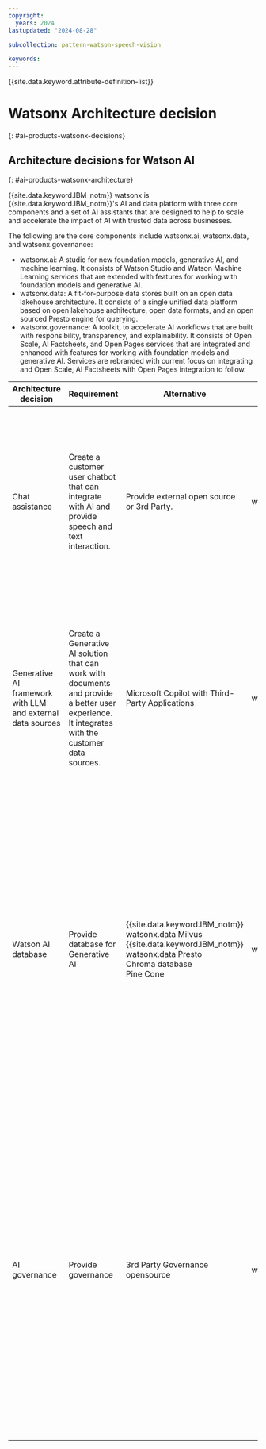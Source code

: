 ```yaml
---
copyright:
  years: 2024
lastupdated: "2024-08-28"

subcollection: pattern-watson-speech-vision

keywords:
---
```

{{site.data.keyword.attribute-definition-list}}

# Watsonx Architecture decision
{: #ai-products-watsonx-decisions}

## Architecture decisions for Watson AI
{: #ai-products-watsonx-architecture}

{{site.data.keyword.IBM_notm}} watsonx is {{site.data.keyword.IBM_notm}}'s AI and data platform with three core components and a set of AI assistants that are designed to help to scale and accelerate the impact of AI with trusted data across businesses.

The following are the core components include watsonx.ai, watsonx.data, and watsonx.governance:

* watsonx.ai: A studio for new foundation models, generative AI, and machine learning. It consists of Watson Studio and Watson Machine Learning services that are extended with features for working with foundation models and generative AI.
* watsonx.data: A fit-for-purpose data stores built on an open data lakehouse architecture. It consists of a single unified data platform based on open lakehouse architecture, open data formats, and an open sourced Presto engine for querying.
* watsonx.governance: A toolkit, to accelerate AI workflows that are built with responsibility, transparency, and explainability. It consists of Open Scale, AI Factsheets, and Open Pages services that are integrated and enhanced with features for working with foundation models and generative AI. Services are rebranded with current focus on integrating and Open Scale, AI Factsheets with Open Pages integration to follow.

| Architecture decision                            | Requirement                                                                                                                      | Alternative                                                               | Decision  | Rationale                                                                                                                                                                                                                                                                                                                                                                                                 |
| ---------------------------------------------------------- | ------------------------------------------------------------------------------------------------------------------------------------------ | ----------------------------------------------------------------------------------- | ------------------- | ------------------------------------------------------------------------------------------------------------------------------------------------------------------------------------------------------------------------------------------------------------------------------------------------------------------------------------------------------------------------------------------------------------------- |
| Chat assistance                                            | Create a customer user chatbot that can integrate with AI and provide speech and text interaction.                                               | Provide external open source or 3rd Party.                                           | watsonx Assistant   | Designed to create exceptional customer service experiences, watsonx Assistant empowers everyone in the organization to build and deploy AI-powered virtual agents without writing a line of code.                                                                                                                                                                                                                  |
| Generative AI framework with LLM and external data sources | Create a Generative AI solution that can work with documents and provide a better user experience. It integrates with the customer data sources. | Microsoft Copilot with Third-Party Applications                                              | watsonx.ai          | A studio for new foundation models, generative AI, and machine learning. It's comprised of Watson Studio and Watson Machine Learning services that are extended with features for working with foundation models and generative AI.                                                                                                                                                                                  |
| Watson AI database                                      | Provide database for Generative AI                                                                                                         | {{site.data.keyword.IBM_notm}} watsonx.data Milvus<br />{{site.data.keyword.IBM_notm}} watsonx.data Presto<br />Chroma database<br />Pine Cone | watsonx.data Milvus | Milvus is a vector database that stores, indexes, and manages massive embedding vectors that are developed by deep neural networks and other machine learning (ML) models. It is developed to empower embedding similarity search and AI applications. Milvus makes unstructured data search more accessible and consistent across various environments.                                      |
| AI governance                                              | Provide governance                                                                                                                         | 3rd Party Governance opensource                                                     | watsonx.Governance | Centralized governance to manage and monitor AI workflows that are built with responsibility, transparency and explainability.  It's comprised of Open Scale, AI Factsheets, and Open Pages services that are integrated and enhanced with features for working with foundation models and generative AI. Services will be rebranded with current focus on integrating and Open Scale and AI Factsheets with Open Pages. |

